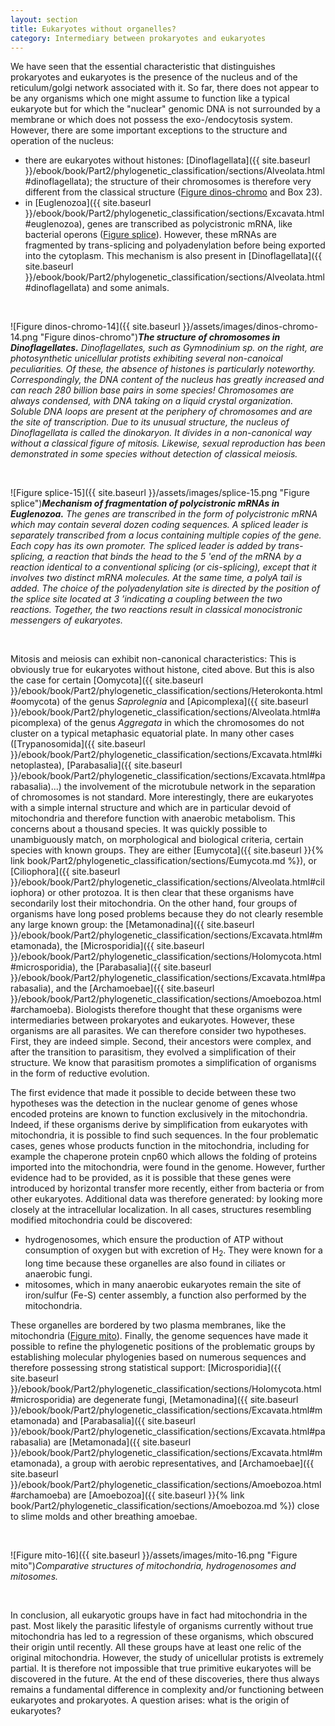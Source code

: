 ```yaml
---
layout: section
title: Eukaryotes without organelles?
category: Intermediary between prokaryotes and eukaryotes
---
```


We have seen that the essential characteristic that distinguishes prokaryotes and eukaryotes is the presence of the nucleus and of the reticulum/golgi network associated with it. So far, there does not appear to be any organisms which one might assume to function like a typical eukaryote but for which the "nuclear" genomic DNA is not surrounded by a membrane or which does not possess the exo-/endocytosis system. However, there are some important exceptions to the structure and operation of the nucleus:
* there are eukaryotes without histones: [Dinoflagellata]({{ site.baseurl }}/ebook/book/Part2/phylogenetic_classification/sections/Alveolata.html#dinoflagellata); the structure of their chromosomes is therefore very different from the classical structure ([Figure dinos-chromo](#dinos-chromo-14) and Box 23).
* in [Euglenozoa]({{ site.baseurl }}/ebook/book/Part2/phylogenetic_classification/sections/Excavata.html#euglenozoa), genes are transcribed as polycistronic mRNA, like bacterial operons ([Figure splice](#splice-15)). However, these mRNAs are fragmented by trans-splicing and polyadenylation before being exported into the cytoplasm. This mechanism is also present in [Dinoflagellata]({{ site.baseurl }}/ebook/book/Part2/phylogenetic_classification/sections/Alveolata.html#dinoflagellata) and some animals.


<br>

<a id="dinos-chromo-14"></a>

![Figure dinos-chromo-14]({{ site.baseurl }}/assets/images/dinos-chromo-14.png "Figure dinos-chromo")*__The structure of chromosomes in Dinoflagellates.__ Dinoflagellates, such as Gymnodinium sp. on the right, are photosynthetic unicellular protists exhibiting several non-canoical peculiarities. Of these, the absence of histones is particularly noteworthy. Correspondingly, the DNA content of the nucleus has greatly increased and can reach 280 billion base pairs in some species! Chromosomes are always condensed, with DNA taking on a liquid crystal organization. Soluble DNA loops are present at the periphery of chromosomes and are the site of transcription. Due to its unusual structure, the nucleus of Dinoflagellata is called the dinokaryon. It divides in a non-canonical way without a classical figure of mitosis. Likewise, sexual reproduction has been demonstrated in some species without detection of classical meiosis.*

<br>

<a id="splice-15"></a>

![Figure splice-15]({{ site.baseurl }}/assets/images/splice-15.png "Figure splice")*__Mechanism of fragmentation of polycistronic mRNAs in Euglenozoa.__ The genes are transcribed in the form of polycistronic mRNA which may contain several dozen coding sequences. A spliced leader is separately transcribed from a locus containing multiple copies of the gene. Each copy has its own promoter. The spliced leader is added by trans-splicing, a reaction that binds the head to the 5 'end of the mRNA by a reaction identical to a conventional splicing (or cis-splicing), except that it involves two distinct mRNA molecules. At the same time, a polyA tail is added. The choice of the polyadenylation site is directed by the position of the splice site located at 3 ’indicating a coupling between the two reactions. Together, the two reactions result in classical monocistronic messengers of eukaryotes.*

<br>

Mitosis and meiosis can exhibit non-canonical characteristics: This is obviously true for eukaryotes without histone, cited above. But this is also the case for certain [Oomycota]({{ site.baseurl }}/ebook/book/Part2/phylogenetic_classification/sections/Heterokonta.html#oomycota) of the genus _Saprolegnia_ and [Apicomplexa]({{ site.baseurl }}/ebook/book/Part2/phylogenetic_classification/sections/Alveolata.html#apicomplexa) of the genus _Aggregata_ in which the chromosomes do not cluster on a typical metaphasic equatorial plate. In many other cases ([Trypanosomida]({{ site.baseurl }}/ebook/book/Part2/phylogenetic_classification/sections/Excavata.html#kinetoplastea), [Parabasalia]({{ site.baseurl }}/ebook/book/Part2/phylogenetic_classification/sections/Excavata.html#parabasalia)...) the involvement of the microtubule network in the separation of chromosomes is not standard. More interestingly, there are eukaryotes with a simple internal structure and which are in particular devoid of mitochondria and therefore function with anaerobic metabolism. This concerns about a thousand species. It was quickly possible to unambiguously match, on morphological and biological criteria, certain species with known groups. They are either [Eumycota]({{ site.baseurl }}{% link book/Part2/phylogenetic_classification/sections/Eumycota.md %}), or [Ciliophora]({{ site.baseurl }}/ebook/book/Part2/phylogenetic_classification/sections/Alveolata.html#ciliophora) or other protozoa. It is then clear that these organisms have secondarily lost their mitochondria. On the other hand, four groups of organisms have long posed problems because they do not clearly resemble any large known group: the [Metamonadina]({{ site.baseurl }}/ebook/book/Part2/phylogenetic_classification/sections/Excavata.html#metamonada), the [Microsporidia]({{ site.baseurl }}/ebook/book/Part2/phylogenetic_classification/sections/Holomycota.html#microsporidia), the [Parabasalia]({{ site.baseurl }}/ebook/book/Part2/phylogenetic_classification/sections/Excavata.html#parabasalia), and the [Archamoebae]({{ site.baseurl }}/ebook/book/Part2/phylogenetic_classification/sections/Amoebozoa.html#archamoeba). Biologists therefore thought that these organisms were intermediaries between prokaryotes and eukaryotes. However, these organisms are all parasites. We can therefore consider two hypotheses. First, they are indeed simple. Second, their ancestors were complex, and after the transition to parasitism, they evolved a simplification of their structure. We know that parasitism promotes a simplification of organisms in the form of reductive evolution.

<a id = "mitochondria"></a>
The first evidence that made it possible to decide between these two hypotheses was the detection in the nuclear genome of genes whose encoded proteins are known to function exclusively in the mitochondria. Indeed, if these organisms derive by simplification from eukaryotes with mitochondria, it is possible to find such sequences. In the four problematic cases, genes whose products function in the mitochondria, including for example the chaperone protein cnp60 which allows the folding of proteins imported into the mitochondria, were found in the genome. However, further evidence had to be provided, as it is possible that these genes were introduced by horizontal transfer more recently, either from bacteria or from other eukaryotes. Additional data was therefore generated: by looking more closely at the intracellular localization. In all cases, structures resembling modified mitochondria could be discovered:
* hydrogenosomes, which ensure the production of ATP without consumption of oxygen but with excretion of H<sub>2</sub>. They were known for a long time because these organelles are also found in ciliates or anaerobic fungi.
* mitosomes, which in many anaerobic eukaryotes remain the site of iron/sulfur (Fe-S) center assembly, a function also performed by the mitochondria.

These organelles are bordered by two plasma membranes, like the mitochondria ([Figure mito](#mito-16)). Finally, the genome sequences have made it possible to refine the phylogenetic positions of the problematic groups by establishing molecular phylogenies based on numerous sequences and therefore possessing strong statistical support: [Microsporidia]({{ site.baseurl }}/ebook/book/Part2/phylogenetic_classification/sections/Holomycota.html#microsporidia) are degenerate fungi, [Metamonadina]({{ site.baseurl }}/ebook/book/Part2/phylogenetic_classification/sections/Excavata.html#metamonada) and [Parabasalia]({{ site.baseurl }}/ebook/book/Part2/phylogenetic_classification/sections/Excavata.html#parabasalia) are [Metamonada]({{ site.baseurl }}/ebook/book/Part2/phylogenetic_classification/sections/Excavata.html#metamonada), a group with aerobic representatives, and [Archamoebae]({{ site.baseurl }}/ebook/book/Part2/phylogenetic_classification/sections/Amoebozoa.html#archamoeba) are [Amoebozoa]({{ site.baseurl }}{% link book/Part2/phylogenetic_classification/sections/Amoebozoa.md %}) close to slime molds and other breathing amoebae.

<br>

<a id="mito-16"></a>

![Figure mito-16]({{ site.baseurl }}/assets/images/mito-16.png "Figure mito")*Comparative structures of mitochondria, hydrogenosomes and mitosomes.*

<br>


In conclusion, all eukaryotic groups have in fact had mitochondria in the past. Most likely the parasitic lifestyle of organisms currently without true mitochondria has led to a regression of these organisms, which obscured their origin until recently. All these groups have at least one relic of the original mitochondria. However, the study of unicellular protists is extremely partial. It is therefore not impossible that true primitive eukaryotes will be discovered in the future. At the end of these discoveries, there thus always remains a fundamental difference in complexity and/or functioning between eukaryotes and prokaryotes. A question arises: what is the origin of eukaryotes?
